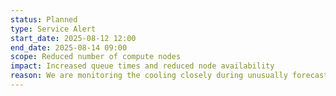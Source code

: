 ```yaml
---
status: Planned
type: Service Alert
start_date: 2025-08-12 12:00
end_date: 2025-08-14 09:00
scope: Reduced number of compute nodes 
impact: Increased queue times and reduced node availability
reason: We are monitoring the cooling closely during unusually forecasted high temperatures in the Edinburgh area. We have stopped new jobs from starting and powering off nodes until the cooling is within operating limits. Jobs will start to run again on a subset of nodes from 2200 on Wednesday 13 August. We anticipate having a full service available again on Thursday 14 August. 
---
```

